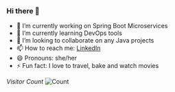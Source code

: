 ### Hi there 👋

- 🔭 I’m currently working on Spring Boot Microservices
- 🌱 I’m currently learning DevOps tools
- 👯 I’m looking to collaborate on any Java projects
- 📫 How to reach me: [LinkedIn](https://www.linkedin.com/in/soumyakhanna/)
- 😄 Pronouns: she/her
- ⚡ Fun fact: I love to travel, bake and watch movies

*Visitor Count*
![Count](https://profile-counter.glitch.me/soumyakhanna/count.svg)

<!--
**soumyakhanna/soumyakhanna** is a ✨ _special_ ✨ repository because its `README.md` (this file) appears on your GitHub profile.
